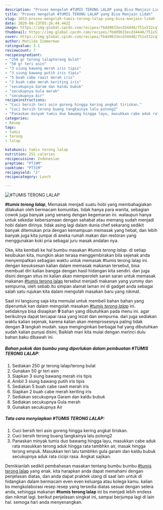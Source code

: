 ```yaml
---
description: "Proses mengolah #TUMIS TERONG LALAP yang Bisa Manjain Lidah"
title: "Proses mengolah #TUMIS TERONG LALAP yang Bisa Manjain Lidah"
slug: 1653-proses-mengolah-tumis-terong-lalap-yang-bisa-manjain-lidah
date: 2020-08-23T05:26:44.442Z
image: https://img-global.cpcdn.com/recipes/fbdd9633ecd34448/751x532cq70/tumis-terong-lalap-foto-resep-utama.jpg
thumbnail: https://img-global.cpcdn.com/recipes/fbdd9633ecd34448/751x532cq70/tumis-terong-lalap-foto-resep-utama.jpg
cover: https://img-global.cpcdn.com/recipes/fbdd9633ecd34448/751x532cq70/tumis-terong-lalap-foto-resep-utama.jpg
author: Matilda Zimmerman
ratingvalue: 3.1
reviewcount: 7
recipeingredient:
- "250 gr terong lalapterong bulat"
- "50 gr teri asin"
- "3 siung bawang merah iris tipis"
- "3 siung bawang putih iris tipis"
- "5 buah cabe rawit merah iris"
- "2 buah cabe merah keriting iris"
- "secukupnya Garam dan kaldu bubuk"
- "secukupnya Gula merah"
- "secukupnya Air"
recipeinstructions:
- "Cuci bersih teri asin goreng hingga kering angkat tiriskan."
- "Cuci bersih terong buang tangkainya lalu potong2"
- "Panaskan minyak tumis duo bawamg hingga layu, masukkan cabe aduk rata masukkan terong aduk hingga rata tambhkn air, masak hingga terong empuk. Masukkan teri lalu tambhkn gula garam dan kaldu bubuk secukupnya aduk rata cicipi rasa. Angkat sajikan."
categories:
- Resep
tags:
- tumis
- terong
- lalap

katakunci: tumis terong lalap 
nutrition: 251 calories
recipecuisine: Indonesian
preptime: "PT19M"
cooktime: "PT31M"
recipeyield: "2"
recipecategory: Lunch

---
```



![#TUMIS TERONG LALAP](https://img-global.cpcdn.com/recipes/fbdd9633ecd34448/751x532cq70/tumis-terong-lalap-foto-resep-utama.jpg)

<b><i>#tumis terong lalap</i></b>, Memasak menjadi suatu hobi yang membahagiakan dilakukan oleh bermacam komunitas. tidak hanya para wanita, sebagian cowok juga banyak yang senang dengan kegemaran ini. walaupun hanya untuk sekedar kebersamaan dengan sahabat atau memang sudah menjadi hobi dalam dirinya. tidak asing lagi dalam dunia chef sekarang sedikit banyak ditemukan pria dengan kemampuan memasak yang hebat, dan lebih banyak juga kita jumpai di aneka rumah makan dan restoran yang menggunakan koki pria sebagai juru masak andalan nya.



Oke, kita kembali ke hal bumbu masakan <i>#tumis terong lalap</i>. di setiap kesibukan kita, mungkin akan terasa menggembirakan bila sejenak anda menyempatkan sebagian waktu untuk memasak #tumis terong lalap ini. dengan kesuksesan kalian dalam memasak makanan tersebut, bisa membuat diri kalian bangga dengan hasil hidangan kita sendiri. dan juga disini dengan situs ini kalian akan memperoleh saran saran untuk memasak makanan <u>#tumis terong lalap</u> tersebut menjadi makanan yang yummy dan sempurna, oleh sebab itu simpan alamat laman ini di gadget anda sebagai salah satu rujukan kita dalam mengolah masakan baru yang nikmat.


Saat ini langsung saja kita memulai untuk membeli bahan bahan yang diperuntuk kan dalam mengolah masakan <u><i>#tumis terong lalap</i></u> ini. setidaknya bisa disiapkan <b>9</b> bahan yang dibutuhkan pada menu ini. agar berikutnya dapat tercapai rasa yang lezat dan sempurna. dan juga sediakan waktu kalian sejenak, karena kalian akan memprosesnya paling tidak dengan <b>3</b> langkah mudah. saya menginginkan berbagai hal yang dibutuhkan sudah kalian punyai disini, Baiklah mari kita mulai dengan merinci dulu bahan baku dibawah ini.

<!--inarticleads1-->

##### Bahan pokok dan bumbu yang diperlukan dalam pembuatan #TUMIS TERONG LALAP:

1. Sediakan 250 gr terong lalap/terong bulat
1. Gunakan 50 gr teri asin
1. Siapkan 3 siung bawang merah iris tipis
1. Ambil 3 siung bawang putih iris tipis
1. Sediakan 5 buah cabe rawit merah iris
1. Siapkan 2 buah cabe merah keriting iris
1. Sediakan secukupnya Garam dan kaldu bubuk
1. Sediakan secukupnya Gula merah
1. Gunakan secukupnya Air




<!--inarticleads2-->

##### Tata cara menyiapkan #TUMIS TERONG LALAP:

1. Cuci bersih teri asin goreng hingga kering angkat tiriskan.
1. Cuci bersih terong buang tangkainya lalu potong2
1. Panaskan minyak tumis duo bawamg hingga layu, masukkan cabe aduk rata masukkan terong aduk hingga rata tambhkn air, masak hingga terong empuk. Masukkan teri lalu tambhkn gula garam dan kaldu bubuk secukupnya aduk rata cicipi rasa. Angkat sajikan.




Demikianlah sedikit pembahasan masakan tentang bumbu bumbu <u>#tumis terong lalap</u> yang enak. kita harapkan anda dapat memahami dengan penjelasan diatas, dan anda dapat praktek ulang di saat lain untuk di hidangkan dalam bermacam even even keluarga atau kolega kamu. kalian bs mengkolaborasi resep resep yang tersedia diatas sesuai dengan selera anda, sehingga makanan <b>#tumis terong lalap</b> ini bs menjadi lebih endess dan nikmat lagi. berikut penjelasan singkat ini, sampai berjumpa lagi di lain hal. semoga hari anda menyenangkan.
